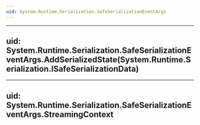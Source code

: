 ```yaml
---
uid: System.Runtime.Serialization.SafeSerializationEventArgs
---
```


---
uid: System.Runtime.Serialization.SafeSerializationEventArgs.AddSerializedState(System.Runtime.Serialization.ISafeSerializationData)
---

---
uid: System.Runtime.Serialization.SafeSerializationEventArgs.StreamingContext
---

